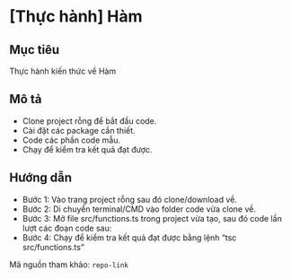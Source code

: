 # [Thực hành] Hàm

## Mục tiêu

Thực hành kiến thức về Hàm

## Mô tả

* Clone project rỗng để bắt đầu code.
* Cài đặt các package cần thiết.
* Code các phần code mẫu.
* Chạy để kiểm tra kết quả đạt được.

## Hướng dẫn

* Bước 1:  Vào trang project rỗng sau đó clone/download về.
* Bước 2: Di chuyển terminal/CMD vào folder code vừa clone về.
* Bước 3: Mở file src/functions.ts trong project vừa tạo, sau đó code lần lượt các đoạn code sau:
* Bước 4: Chạy để kiểm tra kết quả đạt được bằng lệnh “tsc src/functions.ts”

Mã nguồn tham khảo: `repo-link`